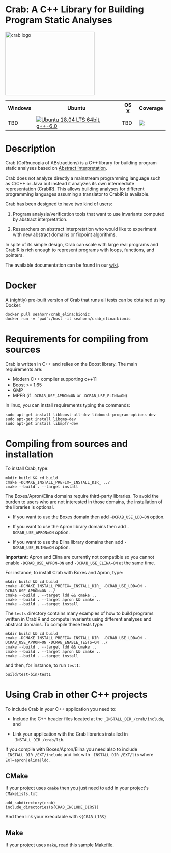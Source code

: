 # Crab: A C++ Library for Building Program Static Analyses #

<img src="http://i.imgur.com/IDKhq5h.png" alt="crab logo" width=280 height=200 />

<table>
  <tr>
    <th>Windows</th><th>Ubuntu</th><th>OS X</th><th>Coverage</th>
  </tr>
    <td>TBD</td>
    <td> <a href="https://github.com/seahorn/crab/actions"><img src="https://github.com/seahorn/crab/workflows/CI/badge.svg?branch=master" title="Ubuntu 18.04 LTS 64bit, g++-6.0"/></a> </td>
    <td>TBD</td>
    <td><a href="https://codecov.io/gh/seahorn/crab"><img src="https://codecov.io/gh/seahorn/crab/branch/master/graph/badge.svg" /></a></td>
  </tr>
</table>


# Description #

Crab (CoRnucopia of ABstractions) is a C++ library for building
program static analyses based on
[Abstract Interpretation](https://en.wikipedia.org/wiki/Abstract_interpretation).

Crab does not analyze directly a mainstream programming language such
as C/C++ or Java but instead it analyzes its own intermediate
representation (CrabIR). This allows building analyses for different
programming languages assuming a translator to CrabIR is available.

Crab has been designed to have two kind of users:

1.  Program analysis/verification tools that want to use invariants
    computed by abstract interpretation.

2.  Researchers on abstract interpretation who would like to
    experiment with new abstract domains or fixpoint algorithms.

In spite of its simple design, Crab can scale with large real programs
and CrabIR is rich enough to represent programs with loops, functions,
and pointers. 

The available documentation can be found in
our [wiki](https://github.com/seahorn/crab/wiki/Home).

# Docker # 

A (nightly) pre-built version of Crab that runs all tests can be
obtained using Docker:


``` shell
docker pull seahorn/crab_elina:bionic
docker run -v `pwd`:/host -it seahorn/crab_elina:bionic
```

# Requirements for compiling from sources #

Crab is written in C++ and relies on the Boost library. The main
requirements are:

- Modern C++ compiler supporting c++11
- Boost >= 1.65
- GMP 
- MPFR (if `-DCRAB_USE_APRON=ON` or `-DCRAB_USE_ELINA=ON`)

In linux, you can install requirements typing the commands:

	sudo apt-get install libboost-all-dev libboost-program-options-dev
    sudo apt-get install libgmp-dev
    sudo apt-get install libmpfr-dev	

# Compiling from sources and installation #

To install Crab, type:

	mkdir build && cd build
    cmake -DCMAKE_INSTALL_PREFIX=_INSTALL_DIR_ ../
    cmake --build . --target install 

The Boxes/Apron/Elina domains require third-party libraries. To avoid
the burden to users who are not interested in those domains, the
installation of the libraries is optional.

- If you want to use the Boxes domain then add `-DCRAB_USE_LDD=ON` option.

- If you want to use the Apron library domains then add
  `-DCRAB_USE_APRON=ON` option.

- If you want to use the Elina library domains then add
  `-DCRAB_USE_ELINA=ON` option.

**Important:** Apron and Elina are currently not compatible so you
cannot enable `-DCRAB_USE_APRON=ON` and `-DCRAB_USE_ELINA=ON` at the same time. 
	
For instance, to install Crab with Boxes and Apron, type:

	mkdir build && cd build
    cmake -DCMAKE_INSTALL_PREFIX=_INSTALL_DIR_ -DCRAB_USE_LDD=ON -DCRAB_USE_APRON=ON ../
	cmake --build . --target ldd && cmake ..
	cmake --build . --target apron && cmake ..	
    cmake --build . --target install 	

The `tests` directory contains many examples of how to build programs
written in CrabIR and compute invariants using different analyses and
abstract domains. To compile these tests type:

	mkdir build && cd build
    cmake -DCMAKE_INSTALL_PREFIX=_INSTALL_DIR_ -DCRAB_USE_LDD=ON -DCRAB_USE_APRON=ON -DCRAB_ENABLE_TESTS=ON ../
	cmake --build . --target ldd && cmake ..
	cmake --build . --target apron && cmake ..	
    cmake --build . --target install 	

and then, for instance, to run `test1`:

    build/test-bin/test1

# Using Crab in other C++ projects #

To include Crab in your C++ application you need to:

- Include the C++ header files located at the
`_INSTALL_DIR_/crab/include`, and
 
- Link your application with the Crab libraries installed in
`_INSTALL_DIR_/crab/lib`.

If you compile with Boxes/Apron/Elina you need also to include
`_INSTALL_DIR_/EXT/include` and link with `_INSTALL_DIR_/EXT/lib`
where `EXT=apron|elina|ldd`.

## CMake ## 

If your project uses `cmake` then you just need to add in your project's `CMakeLists.txt`:

```
add_subdirectory(crab)
include_directories(${CRAB_INCLUDE_DIRS})
```

And then link your executable with `${CRAB_LIBS}`

## Make ## 

If your project uses `make`, read this
sample [Makefile](https://github.com/seahorn/crab/blob/master/external/Makefile).
